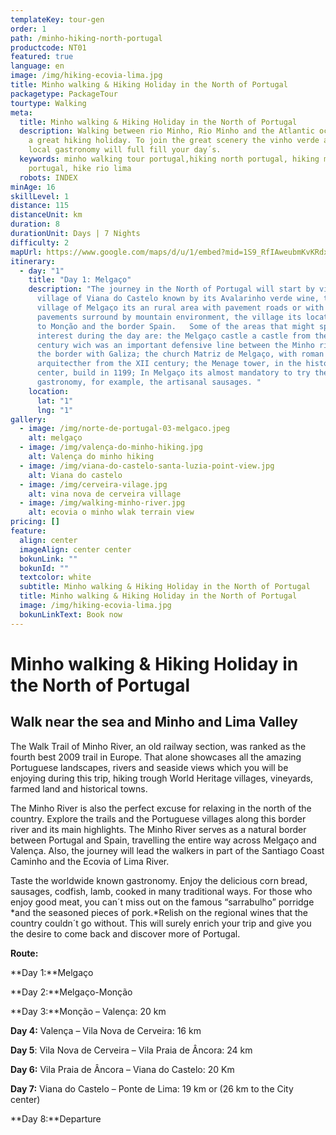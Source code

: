 ```yaml
---
templateKey: tour-gen
order: 1
path: /minho-hiking-north-portugal
productcode: NT01
featured: true
language: en
image: /img/hiking-ecovia-lima.jpg
title: Minho walking & Hiking Holiday in the North of Portugal
packagetype: PackageTour
tourtype: Walking
meta:
  title: Minho walking & Hiking Holiday in the North of Portugal
  description: Walking between rio Minho, Rio Minho and the Atlantic ocean will be
    a great hiking holiday. To join the great scenery the vinho verde and the
    local gastronomy will full fill your day´s.
  keywords: minho walking tour portugal,hiking north portugal, hiking minho river
    portugal, hike rio lima
  robots: INDEX
minAge: 16
skillLevel: 1
distance: 115
distanceUnit: km
duration: 8
durationUnit: Days | 7 Nights
difficulty: 2
mapUrl: https://www.google.com/maps/d/u/1/embed?mid=1S9_RfIAweubmKvKRdx7K9EtaIJSnrEx5
itinerary:
  - day: "1"
    title: "Day 1: Melgaço"
    description: "The journey in the North of Portugal will start by visiting the
      village of Viana do Castelo known by its Avalarinho verde wine, the
      village of Melgaço its an rural area with pavement roads or with stone
      pavements surround by mountain environment, the village its located near
      to Monção and the border Spain.   Some of the areas that might spark your
      interest during the day are: the Melgaço castle a castle from the XII
      century wich was an important defensive line between the Minho river and
      the border with Galiza; the church Matriz de Melgaço, with roman
      arquitecther from the XII century; the Menage tower, in the historical
      center, build in 1199; In Melgaço its almost mandatory to try the minho´s
      gastronomy, for example, the artisanal sausages. "
    location:
      lat: "1"
      lng: "1"
gallery:
  - image: /img/norte-de-portugal-03-melgaco.jpeg
    alt: melgaço
  - image: /img/valença-do-minho-hiking.jpg
    alt: Valença do minho hiking
  - image: /img/viana-do-castelo-santa-luzia-point-view.jpg
    alt: Viana do castelo
  - image: /img/cerveira-vilage.jpg
    alt: vina nova de cerveira village
  - image: /img/walking-minho-river.jpg
    alt: ecovia o minho wlak terrain view
pricing: []
feature:
  align: center
  imageAlign: center center
  bokunLink: ""
  bokunId: ""
  textcolor: white
  subtitle: Minho walking & Hiking Holiday in the North of Portugal
  title: Minho walking & Hiking Holiday in the North of Portugal
  image: /img/hiking-ecovia-lima.jpg
  bokunLinkText: Book now
---
```

# **Minho walking & Hiking Holiday in the North of Portugal**

## Walk near the sea and Minho and Lima Valley

The Walk Trail of Minho River, an old railway section, was ranked as the fourth best 2009 trail in Europe. That alone showcases all the amazing Portuguese landscapes, rivers and seaside views which you will be enjoying during this trip, hiking trough World Heritage villages, vineyards, farmed land and historical towns.

The Minho River is also the perfect excuse for relaxing in the north of the country. Explore the trails and the Portuguese villages along this border river and its main highlights. The Minho River serves as a natural border between Portugal and Spain, travelling the entire way across Melgaço and Valença. Also, the journey will lead the walkers in part of the Santiago Coast Caminho and the Ecovia of Lima River.

Taste the worldwide known gastronomy. Enjoy the delicious corn bread, sausages, codfish, lamb, cooked in many traditional ways. For those who enjoy good meat, you can´t miss out on the famous “sarrabulho” porridge *and the seasoned pieces of pork.*Relish on the regional wines that the country couldn´t go without. This will surely enrich your trip and give you the desire to come back and discover more of Portugal.

**Route:**

**Day 1:**Melgaço

**Day 2:**Melgaço-Monção

**Day 3:**Monção – Valença: 20 km

**Day 4:** Valença – Vila Nova de Cerveira: 16 km

**Day 5**: Vila Nova de Cerveira – Vila Praia de Âncora: 24 km

**Day 6:** Vila Praia de Âncora – Viana do Castelo: 20 Km

**Day 7:** Viana do Castelo – Ponte de Lima: 19 km or (26 km to the City center)

**Day 8:**Departure